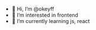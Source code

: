 - 👋 Hi, I’m @okeyff
- 👀 I’m interested in frontend
- 🌱 I’m currently learning js, react

<!---
okeyff/okeyff is a ✨ special ✨ repository because its `README.md` (this file) appears on your GitHub profile.
You can click the Preview link to take a look at your changes.
--->
